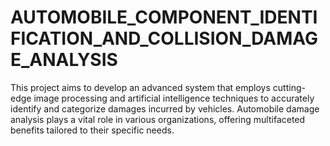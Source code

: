 # AUTOMOBILE_COMPONENT_IDENTIFICATION_AND_COLLISION_DAMAGE_ANALYSIS
This project aims to develop an advanced system that employs cutting-edge image processing and artificial intelligence techniques to accurately identify and categorize damages incurred by vehicles. Automobile damage analysis plays a vital role in various organizations, offering multifaceted benefits tailored to their specific needs. 
